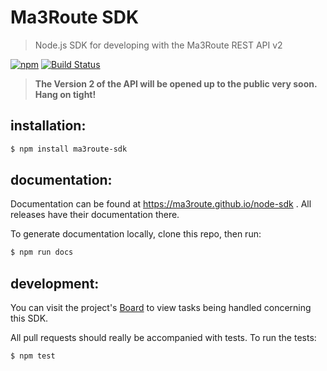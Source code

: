 
# Ma3Route SDK

> Node.js SDK for developing with the Ma3Route REST API v2

[![npm](https://img.shields.io/npm/v/ma3route-sdk.svg)](https://www.npmjs.com/package/ma3route-sdk) [![Build Status](https://travis-ci.org/Ma3Route/node-sdk.svg)](https://travis-ci.org/Ma3Route/node-sdk)

> **The Version 2 of the API will be opened up to the public
> very soon. Hang on tight!**


## installation:

```bash
$ npm install ma3route-sdk
```


## documentation:

Documentation can be found at https://ma3route.github.io/node-sdk . All releases have their documentation there.

To generate documentation locally, clone this repo, then run:

```bash
$ npm run docs
```


## development:

You can visit the project's [Board](https://trello.com/b/KSbDB4wP/node-sdk) to view tasks being handled concerning this SDK.

All pull requests should really be accompanied with tests. To run the tests:

```bash
$ npm test
```
